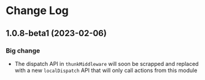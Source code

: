 # Change Log

## 1.0.8-beta1 (2023-02-06)

### Big change

- The dispatch API in `thunkMiddleware` will soon be scrapped and replaced with a new `localDispatch` API that will only call actions from this module

